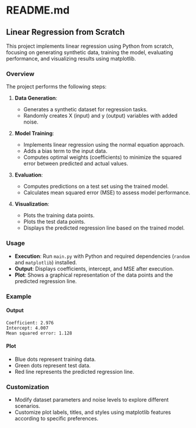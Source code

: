# README.md

## Linear Regression from Scratch

This project implements linear regression using Python from scratch, focusing on generating synthetic data, training the model, evaluating performance, and visualizing results using matplotlib.

### Overview

The project performs the following steps:

1. **Data Generation**:
   - Generates a synthetic dataset for regression tasks.
   - Randomly creates X (input) and y (output) variables with added noise.

2. **Model Training**:
   - Implements linear regression using the normal equation approach.
   - Adds a bias term to the input data.
   - Computes optimal weights (coefficients) to minimize the squared error between predicted and actual values.

3. **Evaluation**:
   - Computes predictions on a test set using the trained model.
   - Calculates mean squared error (MSE) to assess model performance.

4. **Visualization**:
   - Plots the training data points.
   - Plots the test data points.
   - Displays the predicted regression line based on the trained model.

### Usage

- **Execution**: Run `main.py` with Python and required dependencies (`random` and `matplotlib`) installed.
- **Output**: Displays coefficients, intercept, and MSE after execution.
- **Plot**: Shows a graphical representation of the data points and the predicted regression line.

### Example

#### Output
```
Coefficient: 2.976
Intercept: 4.007
Mean squared error: 1.128
```

#### Plot

- Blue dots represent training data.
- Green dots represent test data.
- Red line represents the predicted regression line.

### Customization

- Modify dataset parameters and noise levels to explore different scenarios.
- Customize plot labels, titles, and styles using matplotlib features according to specific preferences.
